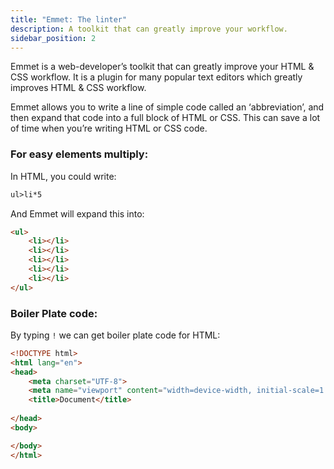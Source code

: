 ```yaml
---
title: "Emmet: The linter"
description: A toolkit that can greatly improve your workflow.
sidebar_position: 2
---
```


Emmet is a web-developer’s toolkit that can greatly improve your HTML & CSS workflow. It is a plugin for many popular text editors which greatly improves HTML & CSS workflow.

Emmet allows you to write a line of simple code called an ‘abbreviation’, and then expand that code into a full block of HTML or CSS. This can save a lot of time when you’re writing HTML or CSS code.

### For easy elements multiply:

In HTML, you could write:

```html
ul>li*5
```
And Emmet will expand this into:
```html
<ul>
    <li></li>
    <li></li>
    <li></li>
    <li></li>
    <li></li>
</ul>
```

### Boiler Plate code:

By typing `!`  we can get boiler plate code for HTML:

```html
<!DOCTYPE html>
<html lang="en">
<head>
    <meta charset="UTF-8">
    <meta name="viewport" content="width=device-width, initial-scale=1.0">
    <title>Document</title>
    
</head>
<body>

</body>
</html>
```